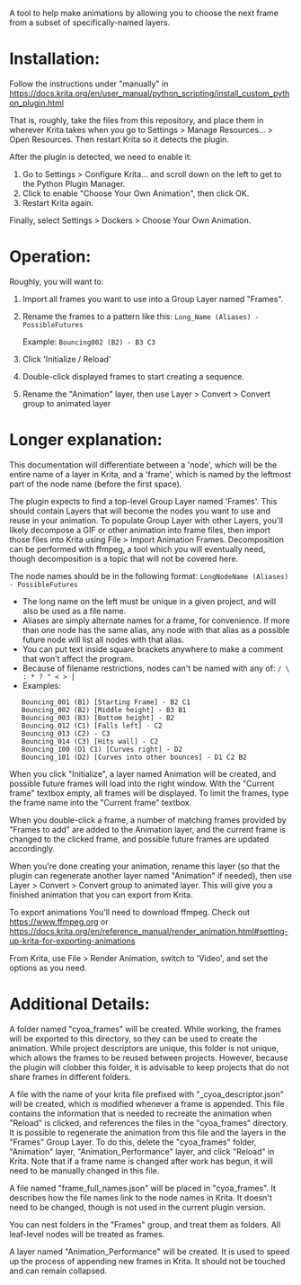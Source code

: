 A tool to help make animations by allowing you to choose the next frame from a subset of specifically-named layers.

# Installation:
Follow the instructions under "manually" in https://docs.krita.org/en/user_manual/python_scripting/install_custom_python_plugin.html

That is, roughly, take the files from this repository, and place them in wherever Krita takes when you go to Settings > Manage Resources... > Open Resources.
Then restart Krita so it detects the plugin.

After the plugin is detected, we need to enable it:
1. Go to Settings > Configure Krita... and scroll down on the left to get to the Python Plugin Manager. 
2. Click to enable "Choose Your Own Animation", then click OK.
3. Restart Krita again.


Finally, select Settings > Dockers > Choose Your Own Animation.


# Operation:
Roughly, you will want to:
1. Import all frames you want to use into a Group Layer named "Frames".
2. Rename the frames to a pattern like this: `Long_Name (Aliases) - PossibleFutures`

   Example: `Bouncing002 (B2) - B3 C3`
3. Click 'Initialize / Reload'
4. Double-click displayed frames to start creating a sequence.
5. Rename the "Animation" layer, then use Layer > Convert > Convert group to animated layer


# Longer explanation:
This documentation will differentiate between a 'node', which will be the entire name of a layer in Krita, and a 'frame', which is named by the leftmost part of the node name (before the first space).

The plugin expects to find a top-level Group Layer named 'Frames'. This should contain Layers that will become the nodes you want to use and reuse in your animation. To populate Group Layer with other Layers, you'll likely decompose a GIF or other animation into frame files, then import those files into Krita using File > Import Animation Frames. Decomposition can be performed with ffmpeg, a tool which you will eventually need, though decomposition is a topic that will not be covered here.

The node names should be in the following format: `LongNodeName (Aliases) - PossibleFutures`

- The long name on the left must be unique in a given project, and will also be used as a file name.
- Aliases are simply alternate names for a frame, for convenience. If more than one node has the same alias, any node with that alias as a possible future node will list all nodes with that alias. 
- You can put text inside square brackets anywhere to make a comment that won't affect the program.
- Because of filename restrictions, nodes can't be named with any of: `/ \ : * ? " < > |`
- Examples:
```
   Bouncing_001 (B1) [Starting Frame] - B2 C1
   Bouncing_002 (B2) [Middle height] - B3 B1
   Bouncing_003 (B3) [Bottom height] - B2
   Bouncing_012 (C1) [Falls left] - C2
   Bouncing_013 (C2) - C3
   Bouncing_014 (C3) [Hits wall] - C2
   Bouncing_100 (D1 C1) [Curves right] - D2
   Bouncing_101 (D2) [Curves into other bounces] - D1 C2 B2
```

When you click "Initialize", a layer named Animation will be created, and possible future frames will load into the right window. With the "Current frame" textbox empty, all frames will be displayed. To limit the frames, type the frame name into the "Current frame" textbox.

When you double-click a frame, a number of matching frames provided by "Frames to add" are added to the Animation layer, and the current frame is changed to the clicked frame, and possible future frames are updated accordingly.

When you're done creating your animation, rename this layer (so that the plugin can regenerate another layer named "Animation" if needed), then use Layer > Convert > Convert group to animated layer. This will give you a finished animation that you can export from Krita.

To export animations You'll need to download ffmpeg.
Check out https://www.ffmpeg.org or https://docs.krita.org/en/reference_manual/render_animation.html#setting-up-krita-for-exporting-animations

From Krita, use File > Render Animation, switch to 'Video', and set the options as you need.


# Additional Details:
A folder named "cyoa_frames" will be created. While working, the frames will be exported to this directory, so they can be used to create the animation. While project descriptors are unique, this folder is not unique, which allows the frames to be reused between projects. However, because the plugin will clobber this folder, it is advisable to keep projects that do not share frames in different folders.

A file with the name of your krita file prefixed with "_cyoa_descriptor.json" will be created, which is modified whenever a frame is appended. This file contains the information that is needed to recreate the animation when "Reload" is clicked, and references the files in the "cyoa_frames" directory. It is possible to regenerate the animation from this file and the layers in the "Frames" Group Layer. To do this, delete the "cyoa_frames" folder, "Animation" layer, "Animation_Performance" layer, and click "Reload" in Krita. Note that if a frame name is changed after work has begun, it will need to be manually changed in this file.

A file named "frame_full_names.json" will be placed in "cyoa_frames". It describes how the file names link to the node names in Krita. It doesn't need to be changed, though is not used in the current plugin version.

You can nest folders in the "Frames" group, and treat them as folders. All leaf-level nodes will be treated as frames.

A layer named "Animation_Performance" will be created. It is used to speed up the process of appending new frames in Krita. It should not be touched and can remain collapsed.
